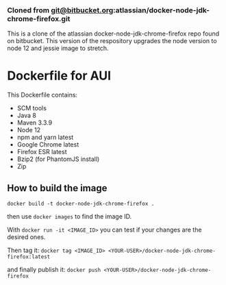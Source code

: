 ### Cloned from git@bitbucket.org:atlassian/docker-node-jdk-chrome-firefox.git

This is a clone of the atlassian docker-node-jdk-chrome-firefox repo found on bitbucket. This
version of the respository upgrades the node version to node 12 and jessie image to stretch.

# Dockerfile for AUI

This Dockerfile contains:

* SCM tools
* Java 8
* Maven 3.3.9
* Node 12
* npm and yarn latest
* Google Chrome latest
* Firefox ESR latest
* Bzip2 (for PhantomJS install)
* Zip

## How to build the image
```
docker build -t docker-node-jdk-chrome-firefox .
```

then use `docker images` to find the image ID.

With `docker run -it <IMAGE_ID>` you can test if your changes are the desired ones.

Then tag it: `docker tag <IMAGE_ID> <YOUR-USER>/docker-node-jdk-chrome-firefox:latest`

and finally publish it: `docker push <YOUR-USER>/docker-node-jdk-chrome-firefox`
